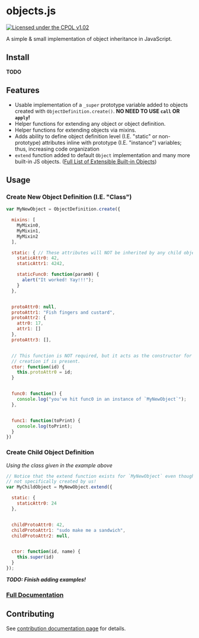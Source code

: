 objects.js
===================================

[![Licensed under the CPOL v1.02](https://img.shields.io/badge/license-CPOL--1.02-blue.svg?style=flat)](https://github.com/bsara/objects.js/blob/master/LICENSE.md)


A simple &amp; small implementation of object inheritance in JavaScript.


## Install

**TODO**

<!--
- **NPM:** `$ npm install --save object-js`
- **Bower:** `$ bower install --save object-js`
- [Download Latest](#)
-->


## Features

- Usable implementation of a `_super` prototype variable added to objects created with
  `ObjectDefinition.create()`. **NO NEED TO USE `call` OR `apply`!**
- Helper functions for extending any object or object definition.
- Helper functions for extending objects via mixins.
- Adds ability to define object definition level (I.E. "static" or non-prototype)
  attributes inline with prototype (I.E. "instance") variables; thus, increasing code
  organization
- `extend` function added to default `Object` implementation and many more built-in JS
  objects. ([Full List of Extensible Built-in Objects](#))


## Usage

### Create New Object Definition (I.E. "Class")

```javascript
var MyNewObject = ObjectDefinition.create({

  mixins: [
    MyMixin0,
    MyMixin1,
    MyMixin2
  ],

  static: { // These attributes will NOT be inherited by any child object definitions.
    staticAttr0: 42,
    staticAttr1: 4242,

    staticFunc0: function(param0) {
      alert("It worked! Yay!!!");
    }
  },


  protoAttr0: null,
  protoAttr1: "Fish fingers and custard",
  protoAttr2: {
    attr0: 17,
    attr1: []
  },
  protoAttr3: [],


  // This function is NOT required, but it acts as the constructor for object
  // creation if is present.
  ctor: function(id) {
    this.protoAttr0 = id;
  }


  func0: function() {
    console.log("you've hit func0 in an instance of `MyNewObject`");
  },


  func1: function(toPrint) {
    console.log(toPrint);
  }
})
```


### Create Child Object Definition

*Using the class given in the example above*

```javascript
// Notice that the extend function exists for `MyNewObject` even though it was
// not specifically created by us!
var MyChildObject = MyNewObject.extend({

  static: {
    staticAttr0: 24
  },


  childProtoAttr0: 42,
  childProtoAttr1: "sudo make me a sandwich",
  childProtoAttr2: null,


  ctor: function(id, name) {
    this.super(id)
  }
});
```

***TODO: Finish adding examples!***

### [Full Documentation](https://github.com/bsara/objects.js/wiki)


## Contributing

See [contribution documentation page](https://github.com/bsara/objects.js/blob/master/CONTRIBUTING.md) for details.
